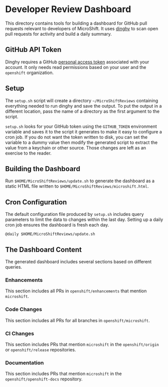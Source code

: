 # Developer Review Dashboard

This directory contains tools for building a dashboard for GitHub pull
requests relevant to developers of MicroShift. It uses
[dinghy](https://github.com/nedbat/dinghy) to scan open pull requests
for activity and build a daily summary.

## GitHub API Token

Dinghy requires a GitHub [personal access
token](https://github.com/settings/tokens) associated with your
account. It only needs read permissions based on your user and the
`openshift` organization.

## Setup

The `setup.sh` script will create a directory `~/MicroShiftReviews`
containing everything needed to run dinghy and save the output. To put
the output in a different location, pass the name of a directory as
the first argument to the script.

`setup.sh` looks for your GitHub token using the `GITHUB_TOKEN`
environment variable and saves it to the script it generates to make
it easy to configure a cron job. If you do not want the token written
to disk, you can set the variable to a dummy value then modify the
generated script to extract the value from a keychain or other
source. Those changes are left as an exercise to the reader.

## Building the Dashboard

Run `$HOME/MicroShiftReviews/update.sh` to generate the dashboard as a
static HTML file written to `$HOME/MicroShiftReviews/microshift.html`.

## Cron Configuration

The default configuration file produced by `setup.sh` includes query
parameters to limit the data to changes within the last day. Setting
up a daily cron job ensures the dashboard is fresh each day.

```
@daily $HOME/MicroShiftReviews/update.sh
```

## The Dashboard Content

The generated dashboard includes several sections based on different
queries.

### Enhancements

This section includes all PRs in `openshift/enhancements` that mention
`microshift`.

### Code Changes

This section includes all PRs for all branches in
`openshift/microshift`.

### CI Changes

This section includes PRs that mention `microshift` in the
`openshift/origin` or `openshift/release` repositories.

### Documentation

This section includes PRs that mention `microshift` in the
`openshift/openshift-docs` repository.
